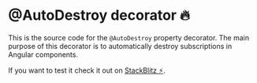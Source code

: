 # @AutoDestroy decorator 🔥

This is the source code for the `@AutoDestroy` property decorator. The main purpose of this decorator is to automatically destroy subscriptions in Angular components.

If you want to test it check it out on [StackBlitz ⚡️]().
